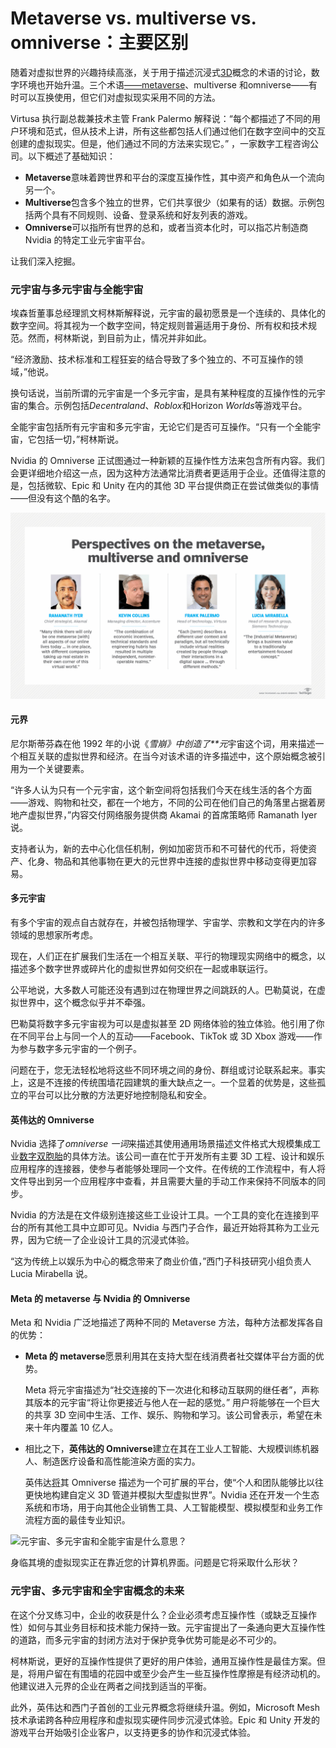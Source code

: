 # Metaverse vs. multiverse vs. omniverse：主要区别




随着对虚拟世界的兴趣持续高涨，关于用于描述沉浸式[3D](https://www.techtarget.com/whatis/definition/3-D-three-dimensions-or-three-dimensional)概念的术语的讨论，数字环境也开始升温。三个术语[——metaverse](https://www.techtarget.com/whatis/feature/The-metaverse-explained-Everything-you-need-to-know)、multiverse 和omniverse——有时可以互换使用，但它们对虚拟现实采用不同的方法。

Virtusa 执行副总裁兼技术主管 Frank Palermo 解释说：“每个都描述了不同的用户环境和范式，但从技术上讲，所有这些都包括人们通过他们在数字空间中的交互创建的虚拟现实。但是，他们通过不同的方法来实现它。” ，一家数字工程咨询公司。以下概述了基础知识：

- **Metaverse**意味着跨世界和平台的深度互操作性，其中资产和角色从一个流向另一个。
- **Multiverse**包含多个独立的世界，它们共享很少（如果有的话）数据。示例包括两个具有不同规则、设备、登录系统和好友列表的游戏。
- **Omniverse**可以指所有世界的总和，或者当资本化时，可以指芯片制造商 Nvidia 的特定工业元宇宙平台。

让我们深入挖掘。



### 元宇宙与多元宇宙与全能宇宙

埃森哲董事总经理凯文柯林斯解释说，元宇宙的最初愿景是一个连续的、具体化的数字空间。将其视为一个数字空间，特定规则普遍适用于身份、所有权和技术规范。然而，柯林斯说，到目前为止，情况并非如此。

“经济激励、技术标准和工程狂妄的结合导致了多个独立的、不可互操作的领域，”他说。

换句话说，当前所谓的元宇宙是一个多元宇宙，是具有某种程度的互操作性的元宇宙的集合。示例包括*Decentraland*、*Roblox*和Horizon *Worlds*等游戏平台。

全能宇宙包括所有元宇宙和多元宇宙，无论它们是否可互操作。“只有一个全能宇宙，它包括一切，”柯林斯说。

Nvidia 的 Omniverse 正试图通过一种新颖的互操作性方法来包含所有内容。我们会更详细地介绍这一点，因为这种方法通常比消费者更适用于企业。还值得注意的是，包括微软、Epic 和 Unity 在内的其他 3D 平台提供商正在尝试做类似的事情——但没有这个酷的名字。

![对元宇宙、多元宇宙和全宇宙的看法](60.png)



#### 元界

尼尔斯蒂芬森在他 1992 年的小说《*雪崩》中创造了**元*宇宙这个词，用来描述一个相互关联的虚拟世界和经济。在当今对该术语的许多描述中，这个原始概念被引用为一个关键要素。

“许多人认为只有一个元宇宙，这个新空间将包括我们今天在线生活的各个方面——游戏、购物和社交，都在一个地方，不同的公司在他们自己的角落里占据着房地产虚拟世界，”内容交付网络服务提供商 Akamai 的首席策略师 Ramanath Iyer 说。

支持者认为，新的去中心化信任机制，例如加密货币和不可替代的代币，将使资产、化身、物品和其他事物在更大的元世界中连接的虚拟世界中移动变得更加容易。



#### 多元宇宙

有多个宇宙的观点自古就存在，并被包括物理学、宇宙学、宗教和文学在内的许多领域的思想家所考虑。

现在，人们正在扩展我们生活在一个相互关联、平行的物理现实网络中的概念，以描述多个数字世界或碎片化的虚拟世界如何交织在一起或串联运行。

公平地说，大多数人可能还没有遇到过在物理世界之间跳跃的人。巴勒莫说，在虚拟世界中，这个概念似乎并不牵强。

巴勒莫将数字多元宇宙视为可以是虚拟甚至 2D 网络体验的独立体验。他引用了你在不同平台上与同一个人的互动——Facebook、TikTok 或 3D Xbox 游戏——作为参与数字多元宇宙的一个例子。

问题在于，您无法轻松地将这些不同环境之间的身份、群组或讨论联系起来。事实上，这是不连接的传统围墙花园建筑的重大缺点之一。一个显着的优势是，这些孤立的平台可以比分散的方法更好地控制隐私和安全。



#### 英伟达的 Omniverse

Nvidia 选择了*omniverse 一词*来描述其使用通用场景描述文件格式大规模集成工业[数字双胞胎](https://www.techtarget.com/searcherp/definition/digital-twin)的具体方法。该公司一直在忙于开发所有主要 3D 工程、设计和娱乐应用程序的连接器，使参与者能够处理同一个文件。在传统的工作流程中，有人将文件导出到另一个应用程序中查看，并且需要大量的手动工作来保持不同版本的同步。

Nvidia 的方法是在文件级别连接这些工业设计工具。一个工具的变化在连接到平台的所有其他工具中立即可见。Nvidia 与西门子合作，最近开始将其称为工业元界，因为它统一了企业设计工具的沉浸式体验。

“这为传统上以娱乐为中心的概念带来了商业价值，”西门子科技研究小组负责人 Lucia Mirabella 说。



#### Meta 的 metaverse 与 Nvidia 的 Omniverse

Meta 和 Nvidia 广泛地描述了两种不同的 Metaverse 方法，每种方法都发挥各自的优势：

- **Meta 的 metaverse**愿景利用其在支持大型在线消费者社交媒体平台方面的优势。

  Meta 将元宇宙描述为“社交连接的下一次进化和移动互联网的继任者”，声称其版本的元宇宙“将让你更接近与他人在一起的感觉。” 用户将能够在一个巨大的共享 3D 空间中生活、工作、娱乐、购物和学习。该公司曾表示，希望在未来十年内覆盖 10 亿人。

- 相比之下，**英伟达的 Omniverse**建立在其在工业人工智能、大规模训练机器人、制造医疗设备和高性能渲染方面的实力。

  英伟达[将](https://www.nvidia.com/en-us/omniverse/)其 Omniverse 描述为一个可扩展的平台，使“个人和团队能够比以往更快地构建自定义 3D 管道并模拟大型虚拟世界”。Nvidia 还在开发一个生态系统和市场，用于向其他企业销售工具、人工智能模型、模拟模型和业务工作流程方面的最佳专业知识。

![元宇宙、多元宇宙和全能宇宙是什么意思？](https://cdn.ttgtmedia.com/rms/onlineimages/metaverse_vs_multiverse_vs_omniverse-f_mobile.png)

身临其境的虚拟现实正在靠近您的计算机界面。问题是它将采取什么形状？



### 元宇宙、多元宇宙和全宇宙概念的未来

在这个分叉练习中，企业的收获是什么？企业必须考虑互操作性（或缺乏互操作性）如何与其业务目标和技术能力保持一致。元宇宙提出了一条通向更大互操作性的道路，而多元宇宙的封闭方法对于保护竞争优势可能是必不可少的。

柯林斯说，更好的互操作性提供了更好的用户体验，通用互操作性是最佳方案。但是，将用户留在有围墙的花园中或至少会产生一些互操作性摩擦是有经济动机的。他建议进入元界的企业在两者之间找到适当的平衡。

此外，英伟达和西门子首创的工业元界概念将继续升温。例如，Microsoft Mesh 技术承诺跨各种应用程序和虚拟现实硬件同步沉浸式体验。Epic 和 Unity 开发的游戏平台开始吸引企业客户，以支持更多的协作和沉浸式体验。
